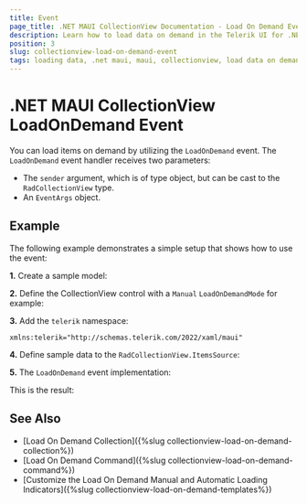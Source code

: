 ```yaml
---
title: Event
page_title: .NET MAUI CollectionView Documentation - Load On Demand Event
description: Learn how to load data on demand in the Telerik UI for .NET MAUI CollectionView automatically or manually by using the exposed event.
position: 3
slug: collectionview-load-on-demand-event
tags: loading data, .net maui, maui, collectionview, load data on demand, loading event
---
```


# .NET MAUI CollectionView LoadOnDemand Event

You can load items on demand by utilizing the `LoadOnDemand` event. The `LoadOnDemand` event handler receives two parameters:

* The `sender` argument, which is of type object, but can be cast to the `RadCollectionView` type.
* An `EventArgs` object.

## Example

The following example demonstrates a simple setup that shows how to use the event:

**1.** Create a sample model:

<snippet id='person-datamodel' />

**2.** Define the CollectionView control with a `Manual` `LoadOnDemandMode` for example:

<snippet id='collectionview-loadondemand-event' />

**3.** Add the `telerik` namespace:

```XAML
xmlns:telerik="http://schemas.telerik.com/2022/xaml/maui"
```

**4.** Define sample data to the `RadCollectionView.ItemsSource`:

<snippet id='collectionview-loadondemand-event-data' />

**5.** The `LoadOnDemand` event implementation:

<snippet id='collectionview-loadondemand-event-implementation' />

This is the result:

## See Also

- [Load On Demand Collection]({%slug collectionview-load-on-demand-collection%})
- [Load On Demand Command]({%slug collectionview-load-on-demand-command%})
- [Customize the Load On Demand Manual and Automatic Loading Indicators]({%slug collectionview-load-on-demand-templates%})